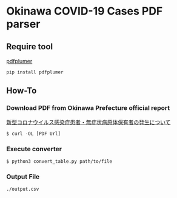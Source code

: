 # Okinawa COVID-19 Cases PDF parser

## Require tool
[pdfplumer](https://github.com/jsvine/pdfplumber)

```
pip install pdfplumer
```

## How-To

### Download PDF from Okinawa Prefecture official report
[新型コロナウイルス感染症患者・無症状病原体保有者の発生について](https://www.pref.okinawa.lg.jp/site/hoken/chiikihoken/kekkaku/press/20200214_covid19_pr1.html)

```
$ curl -OL [PDF Url]
```

### Execute converter
```
$ python3 convert_table.py path/to/file
```

### Output File

```
./output.csv
```